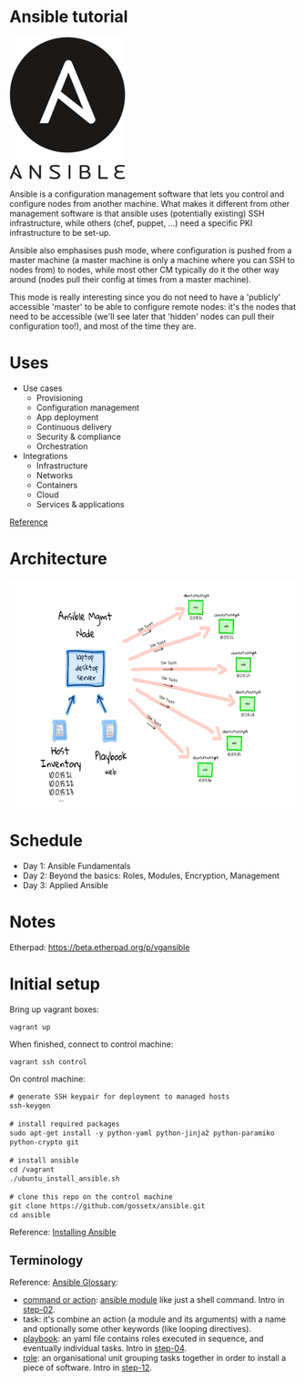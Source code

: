 # Ansible tutorial

<img height="250px" src="images/ansible.svg" />

Ansible is a configuration management software that lets you control and
configure nodes from  another machine. What makes it different from other
management software is that ansible  uses (potentially existing) SSH
infrastructure, while others (chef, puppet, ...) need a specific PKI
infrastructure to be set-up.

Ansible also emphasises push mode, where configuration is pushed from a master
machine (a master machine is only a machine where you can SSH to nodes from) to
nodes, while most other CM typically do it the other way around (nodes pull
their config at times from a master machine).

This mode is really interesting since you do not need to have a 'publicly'
accessible 'master' to be able to configure remote nodes: it's the nodes
that need to be accessible (we'll see later that 'hidden' nodes can pull their
configuration too!), and most of the time they are.


# Uses

- Use cases
    - Provisioning
    - Configuration management
    - App deployment
    - Continuous delivery
    - Security & compliance
    - Orchestration
- Integrations
    - Infrastructure
    - Networks
    - Containers
    - Cloud
    - Services & applications

[Reference](https://www.ansible.com/red-hat)


# Architecture

<img height="400px" src="images/diagram.png" />


# Schedule

- Day 1: Ansible Fundamentals
- Day 2: Beyond the basics: Roles, Modules, Encryption, Management
- Day 3: Applied Ansible


# Notes

Etherpad: https://beta.etherpad.org/p/vgansible


# Initial setup

Bring up vagrant boxes:

```
vagrant up
```

When finished, connect to control machine:

```
vagrant ssh control
```

On control machine:

```
# generate SSH keypair for deployment to managed hosts
ssh-keygen

# install required packages
sudo apt-get install -y python-yaml python-jinja2 python-paramiko python-crypto git

# install ansible
cd /vagrant
./ubuntu_install_ansible.sh

# clone this repo on the control machine
git clone https://github.com/gossetx/ansible.git
cd ansible
```

Reference: [Installing Ansible](http://docs.ansible.com/ansible/intro_installation.html)


## Terminology

Reference: [Ansible Glossary](https://docs.ansible.com/ansible/glossary.html):
 - [command or action](https://docs.ansible.com/ansible/intro_adhoc.html): [ansible module](https://docs.ansible.com/ansible/modules.html) like just a shell command. Intro in [step-02](https://github.com/gossetx/ansible/tree/master/step-02).
 - task: it's combine an action (a module and its arguments) with a name and optionally some other keywords (like looping directives).
 - [playbook](https://docs.ansible.com/ansible/playbooks_intro.html): an yaml file contains roles executed in sequence, and eventually individual tasks. Intro in [step-04](https://github.com/gossetx/ansible/tree/master/step-04).
 - [role](https://docs.ansible.com/ansible/playbooks_roles.html): an organisational unit grouping tasks together in order to install a piece of software. Intro in [step-12](https://github.com/gossetx/ansible/tree/master/step-12).
